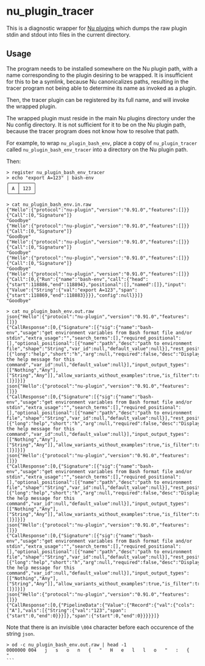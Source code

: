 # nu_plugin_tracer

This is a diagnostic wrapper for [Nu plugins](https://www.nushell.sh/book/plugins.html) which dumps the raw plugin stdin and stdout into files in the current directory.

## Usage

The program needs to be installed somewhere on the Nu plugin path, with a name corresponding to the plugin desiring to be wrapped.  It is insufficient for this to be a symlink, because Nu canonicalizes paths, resulting in the tracer program not being able to determine its name as invoked as a plugin.

Then, the tracer plugin can be registered by its full name, and will invoke the wrapped plugin.

The wrapped plugin must reside in the main Nu plugins directory under the Nu config directory.  It is not sufficient for it to be on the Nu plugin path, because the tracer program does not know how to resolve that path.

For example, to wrap `nu_plugin_bash_env`, place a copy of `nu_plugin_tracer` called `nu_plugin_bash_env_tracer` into a directory on the Nu plugin path.

Then:
```
> register nu_plugin_bash_env_tracer
> echo "export A=123" | bash-env
╭───┬─────╮
│ A │ 123 │
╰───┴─────╯

> cat nu_plugin_bash_env.in.raw
{"Hello":{"protocol":"nu-plugin","version":"0.91.0","features":[]}}
{"Call":[0,"Signature"]}
"Goodbye"
{"Hello":{"protocol":"nu-plugin","version":"0.91.0","features":[]}}
{"Call":[0,"Signature"]}
"Goodbye"
{"Hello":{"protocol":"nu-plugin","version":"0.91.0","features":[]}}
{"Call":[0,"Signature"]}
"Goodbye"
{"Hello":{"protocol":"nu-plugin","version":"0.91.0","features":[]}}
{"Call":[0,"Signature"]}
"Goodbye"
{"Hello":{"protocol":"nu-plugin","version":"0.91.0","features":[]}}
{"Call":[0,{"Run":{"name":"bash-env","call":{"head":{"start":118886,"end":118894},"positional":[],"named":[]},"input":{"Value":{"String":{"val":"export A=123","span":{"start":118869,"end":118883}}}},"config":null}}]}
"Goodbye"

> cat nu_plugin_bash_env.out.raw
json{"Hello":{"protocol":"nu-plugin","version":"0.91.0","features":[]}}
{"CallResponse":[0,{"Signature":[{"sig":{"name":"bash-env","usage":"get environment variables from Bash format file and/or stdin","extra_usage":"","search_terms":[],"required_positional":[],"optional_positional":[{"name":"path","desc":"path to environment file","shape":"String","var_id":null,"default_value":null}],"rest_positional":null,"named":[{"long":"help","short":"h","arg":null,"required":false,"desc":"Display the help message for this command","var_id":null,"default_value":null}],"input_output_types":[["Nothing","Any"],["String","Any"]],"allow_variants_without_examples":true,"is_filter":true,"creates_scope":false,"allows_unknown_args":false,"category":"Env"},"examples":[]}]}]}
json{"Hello":{"protocol":"nu-plugin","version":"0.91.0","features":[]}}
{"CallResponse":[0,{"Signature":[{"sig":{"name":"bash-env","usage":"get environment variables from Bash format file and/or stdin","extra_usage":"","search_terms":[],"required_positional":[],"optional_positional":[{"name":"path","desc":"path to environment file","shape":"String","var_id":null,"default_value":null}],"rest_positional":null,"named":[{"long":"help","short":"h","arg":null,"required":false,"desc":"Display the help message for this command","var_id":null,"default_value":null}],"input_output_types":[["Nothing","Any"],["String","Any"]],"allow_variants_without_examples":true,"is_filter":true,"creates_scope":false,"allows_unknown_args":false,"category":"Env"},"examples":[]}]}]}
json{"Hello":{"protocol":"nu-plugin","version":"0.91.0","features":[]}}
{"CallResponse":[0,{"Signature":[{"sig":{"name":"bash-env","usage":"get environment variables from Bash format file and/or stdin","extra_usage":"","search_terms":[],"required_positional":[],"optional_positional":[{"name":"path","desc":"path to environment file","shape":"String","var_id":null,"default_value":null}],"rest_positional":null,"named":[{"long":"help","short":"h","arg":null,"required":false,"desc":"Display the help message for this command","var_id":null,"default_value":null}],"input_output_types":[["Nothing","Any"],["String","Any"]],"allow_variants_without_examples":true,"is_filter":true,"creates_scope":false,"allows_unknown_args":false,"category":"Env"},"examples":[]}]}]}
json{"Hello":{"protocol":"nu-plugin","version":"0.91.0","features":[]}}
{"CallResponse":[0,{"Signature":[{"sig":{"name":"bash-env","usage":"get environment variables from Bash format file and/or stdin","extra_usage":"","search_terms":[],"required_positional":[],"optional_positional":[{"name":"path","desc":"path to environment file","shape":"String","var_id":null,"default_value":null}],"rest_positional":null,"named":[{"long":"help","short":"h","arg":null,"required":false,"desc":"Display the help message for this command","var_id":null,"default_value":null}],"input_output_types":[["Nothing","Any"],["String","Any"]],"allow_variants_without_examples":true,"is_filter":true,"creates_scope":false,"allows_unknown_args":false,"category":"Env"},"examples":[]}]}]}
json{"Hello":{"protocol":"nu-plugin","version":"0.91.0","features":[]}}
{"CallResponse":[0,{"PipelineData":{"Value":{"Record":{"val":{"cols":["A"],"vals":[{"String":{"val":"123","span":{"start":0,"end":0}}}]},"span":{"start":0,"end":0}}}}}]}
```

Note that there is an invisible `\004` character before each occurence of the string `json`.

````
> od -c nu_plugin_bash_env.out.raw | head -1
0000000 004   j   s   o   n   {   "   H   e   l   l   o   "   :   {   "
```
